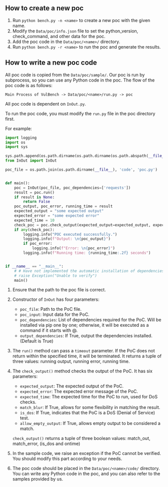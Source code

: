 ## How to create a new poc

1. Run `python bench.py -n <name>` to create a new poc with the given name.
2. Modify the `Data/poc/info.json` file to set the python_version, check_command, and other data for the poc.
3. Add the poc code in the `Data/poc/<name>/` directory.
3. Run `python bench.py -r <name>` to run the poc and generate the results.

## How to write a new poc code

All poc code is copied from the `Data/poc/sample/`. 
Our poc is run by subprocess, so you can use any Python code in the poc.
The flow of the poc code is as follows:
```
Main Process of VulBench -> Data/poc/<name>/run.py -> poc
```
All poc code is dependent on `InOut.py`.

To run the poc code, you must modify the `run.py` file in the poc directory first.

For example:
```python
import logging
import os
import sys

sys.path.append(os.path.dirname(os.path.dirname(os.path.abspath(__file__))))
from InOut import InOut

poc_file = os.path.join(os.path.dirname(__file__), 'code', 'poc.py')


def main():
    poc = InOut(poc_file, poc_dependencies=['requests'])
    result = poc.run()
    if result is None:
        return False
    poc_output, poc_error, running_time = result
    expected_output = "some expected output"
    expected_error = "some expected error"
    expected_time = 10
    check_poc = poc.check_output(expected_output=expected_output, expected_error=expected_error, match_blur=True)
    if any(check_poc):
        logging.info("POC executed successfully.")
        logging.info(f"Output: \n{poc_output}")
        if poc_error:
            logging.info(f"Error: \n{poc_error}")
        logging.info(f"Running time: {running_time:.2f} seconds")


if __name__ == "__main__":
    # # Have not implemented the automatic installation of dependencies yet.
    # raise Exception("Unable to verify")
    main()
```

1. Ensure that the path to the poc file is correct.
2. Constructor of `InOut` has four parameters:
   - `poc_file`: Path to the PoC file.
   - `poc_input`: Input data for the PoC.
   - `poc_dependencies`: List of dependencies required for the PoC. 
     Will be installed via pip one by one; otherwise, it will be executed as a command if it starts with @.
   - `output_dependencies`: If True, output the dependencies installed. (Default is True)
3. The `run()` method can pass a `timeout` parameter. 
   If the PoC does not return within the specified time, it will be terminated.
   It returns a tuple of three values: running output, running error, running time.
4. The `check_output()` method checks the output of the PoC. It has six parameters:
   - `expected_output`: The expected output of the PoC.
   - `expected_error`: The expected error message of the PoC.
   - `expected_time`: The expected time for the PoC to run, used for DoS checks.
   - `match_blur`: If True, allows for some flexibility in matching the result.
   - `is_dos`: If True, indicates that the PoC is a DoS (Denial of Service) test.
   - `allow_empty_output`: If True, allows empty output to be considered a match.
   
   `check_output()` returns a tuple of three boolean values: match_out, match_error, (is_dos and ontime)
5. In the sample code, we raise an exception if the PoC cannot be verified. 
   You should modify this part according to your needs.
6. The poc code should be placed in the `Data/poc/<name>/code/` directory.
   You can write any Python code in the poc, and you can also refer to the samples provided by us.
